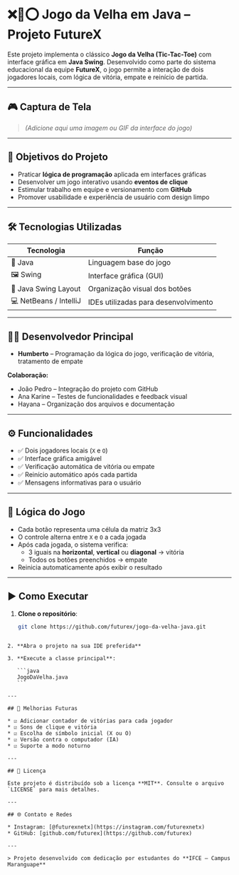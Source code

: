 # ❌🟰⭕ Jogo da Velha em Java – Projeto FutureX

Este projeto implementa o clássico **Jogo da Velha (Tic-Tac-Toe)** com interface gráfica em **Java Swing**. Desenvolvido como parte do sistema educacional da equipe **FutureX**, o jogo permite a interação de dois jogadores locais, com lógica de vitória, empate e reinício de partida.

---

## 🎮 Captura de Tela

> *(Adicione aqui uma imagem ou GIF da interface do jogo)*

---

## 🎯 Objetivos do Projeto

- Praticar **lógica de programação** aplicada em interfaces gráficas
- Desenvolver um jogo interativo usando **eventos de clique**
- Estimular trabalho em equipe e versionamento com **GitHub**
- Promover usabilidade e experiência de usuário com design limpo

---

## 🛠️ Tecnologias Utilizadas

| Tecnologia | Função |
|------------|--------|
| 🧠 Java     | Linguagem base do jogo |
| 🖼️ Swing     | Interface gráfica (GUI) |
| 🧱 Java Swing Layout | Organização visual dos botões |
| 💻 NetBeans / IntelliJ | IDEs utilizadas para desenvolvimento |

---

## 🧑‍💻 Desenvolvedor Principal

- **Humberto** – Programação da lógica do jogo, verificação de vitória, tratamento de empate

**Colaboração:**
- João Pedro – Integração do projeto com GitHub
- Ana Karine – Testes de funcionalidades e feedback visual
- Hayana – Organização dos arquivos e documentação

---

## ⚙️ Funcionalidades

- ✅ Dois jogadores locais (`X` e `O`)
- ✅ Interface gráfica amigável
- ✅ Verificação automática de vitória ou empate
- ✅ Reinício automático após cada partida
- ✅ Mensagens informativas para o usuário

---

## 🧠 Lógica do Jogo

- Cada botão representa uma célula da matriz 3x3
- O controle alterna entre `X` e `O` a cada jogada
- Após cada jogada, o sistema verifica:
  - 3 iguais na **horizontal**, **vertical** ou **diagonal** → vitória
  - Todos os botões preenchidos → empate
- Reinicia automaticamente após exibir o resultado

---

## ▶️ Como Executar

1. **Clone o repositório**:
   ```bash
   git clone https://github.com/futurex/jogo-da-velha-java.git
````

2. **Abra o projeto na sua IDE preferida**

3. **Execute a classe principal**:

   ```java
   JogoDaVelha.java
   ```

---

## 📌 Melhorias Futuras

* ☑️ Adicionar contador de vitórias para cada jogador
* ☑️ Sons de clique e vitória
* ☑️ Escolha de símbolo inicial (X ou O)
* ☑️ Versão contra o computador (IA)
* ☑️ Suporte a modo noturno

---

## 📄 Licença

Este projeto é distribuído sob a licença **MIT**. Consulte o arquivo `LICENSE` para mais detalhes.

---

## 🌐 Contato e Redes

* Instagram: [@futurexnetx](https://instagram.com/futurexnetx)
* GitHub: [github.com/futurex](https://github.com/futurex)

---

> Projeto desenvolvido com dedicação por estudantes do **IFCE – Campus Maranguape**

